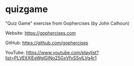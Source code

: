 # quizgame

"Quiz Game" exercise from Gophercises (by John Calhoun)

Website: https://gophercises.com

GitHub: https://github.com/gophercises

YouTube: https://www.youtube.com/playlist?list=PLVEltXlEeWglGINo25GxVfvSSylLVg4r1
